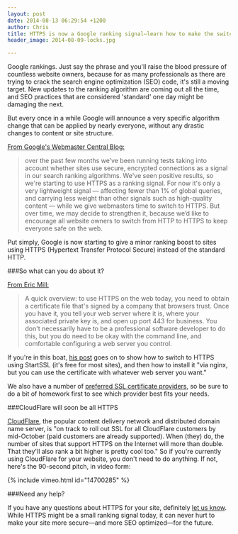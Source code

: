 ```yaml
---
layout: post
date: 2014-08-13 06:29:54 +1200
author: Chris
title: HTTPS is now a Google ranking signal—learn how to make the switch
header_image: 2014-08-09-locks.jpg

---
```


<!-- excerpt -->

Google rankings. Just say the phrase and you'll raise the blood pressure of countless website owners, because for as many professionals as there are trying to crack the search engine optimization (SEO) code, it's still a moving target. New updates to the ranking algorithm are coming out all the time, and SEO practices that are considered 'standard' one day might be damaging the next.

But every once in a while Google will announce a very specific algorithm change that can be applied by nearly everyone, without any drastic changes to content or site structure.

<!-- /excerpt -->

[From Google's Webmaster Central Blog:](http://googlewebmastercentral.blogspot.com/2014/08/https-as-ranking-signal.html)

>over the past few months we’ve been running tests taking into account whether sites use secure, encrypted connections as a signal in our search ranking algorithms. We've seen positive results, so we're starting to use HTTPS as a ranking signal. For now it's only a very lightweight signal — affecting fewer than 1% of global queries, and carrying less weight than other signals such as high-quality content — while we give webmasters time to switch to HTTPS. But over time, we may decide to strengthen it, because we’d like to encourage all website owners to switch from HTTP to HTTPS to keep everyone safe on the web.

Put simply, Google is now starting to give a minor ranking boost to sites using HTTPS (Hypertext Transfer Protocol Secure) instead of the standard HTTP. 

###So what can you do about it?

[From Eric Mill:](https://konklone.com/post/switch-to-https-now-for-free)

>A quick overview: to use HTTPS on the web today, you need to obtain a certificate file that's signed by a company that browsers trust. Once you have it, you tell your web server where it is, where your associated private key is, and open up port 443 for business. You don't necessarily have to be a professional software developer to do this, but you do need to be okay with the command line, and comfortable configuring a web server you control.

If you're in this boat, [his post](https://konklone.com/post/switch-to-https-now-for-free) goes on to show how to switch to HTTPS using StartSSL (it's free for most sites), and then how to install it "via nginx, but you can use the certificate with whatever web server you want."

We also have a number of [preferred SSL certificate providers](https://iwantmyname.com/ssl), so be sure to do a bit of homework first to see which provider best fits your needs.

###CloudFlare will soon be all HTTPS

[CloudFlare](http://blog.cloudflare.com/google-now-factoring-https-support-into-ranking-cloudflare-on-track-to-make-it-free-and-easy), the popular content delivery network and distributed domain name server, is "on track to roll out SSL for all CloudFlare customers by mid-October (paid customers are already supported). When (they) do, the number of sites that support HTTPS on the Internet will more than double. That they'll also rank a bit higher is pretty cool too." So if you're currently using CloudFlare for your website, you don't need to do anything. If not, here's the 90-second pitch, in video form:

{% include vimeo.html id="14700285" %}

###Need any help?

If you have any questions about HTTPS for your site, definitely [let us know](https://iwantmyname.com/support). While HTTPS might be a small ranking signal today, it can never hurt to make your site more secure—and more SEO optimized—for the future.